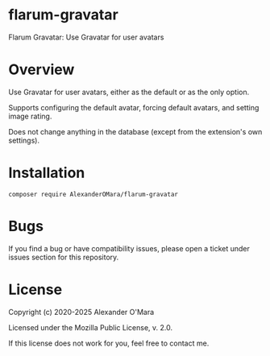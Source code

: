 # flarum-gravatar

Flarum Gravatar: Use Gravatar for user avatars


# Overview

Use Gravatar for user avatars, either as the default or as the only option.

Supports configuring the default avatar, forcing default avatars, and setting image rating.

Does not change anything in the database (except from the extension's own settings).


# Installation

```
composer require AlexanderOMara/flarum-gravatar
```


# Bugs

If you find a bug or have compatibility issues, please open a ticket under issues section for this repository.


# License

Copyright (c) 2020-2025 Alexander O'Mara

Licensed under the Mozilla Public License, v. 2.0.

If this license does not work for you, feel free to contact me.
